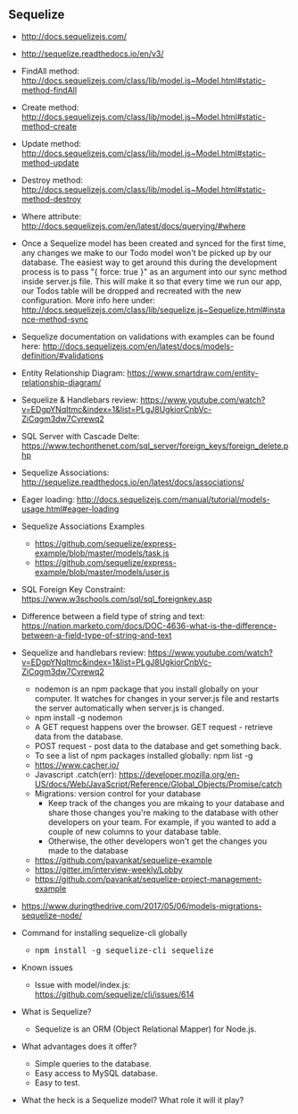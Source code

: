 ## Sequelize

* http://docs.sequelizejs.com/
* http://sequelize.readthedocs.io/en/v3/
* FindAll method: http://docs.sequelizejs.com/class/lib/model.js~Model.html#static-method-findAll
* Create method: http://docs.sequelizejs.com/class/lib/model.js~Model.html#static-method-create
* Update method: http://docs.sequelizejs.com/class/lib/model.js~Model.html#static-method-update
* Destroy method: http://docs.sequelizejs.com/class/lib/model.js~Model.html#static-method-destroy
* Where attribute: http://docs.sequelizejs.com/en/latest/docs/querying/#where
* Once a Sequelize model has been created and synced for the first time, any changes we make to our Todo model won't be picked up by our database. The easiest way to get around this during the development process is to pass "{ force: true }" as an argument into our sync method inside server.js file. This will make it so that every time we run our app, our Todos table will be dropped and recreated with the new configuration. More info here under: http://docs.sequelizejs.com/class/lib/sequelize.js~Sequelize.html#instance-method-sync
* Sequelize documentation on validations with examples can be found here: http://docs.sequelizejs.com/en/latest/docs/models-definition/#validations
* Entity Relationship Diagram: https://www.smartdraw.com/entity-relationship-diagram/
* Sequelize & Handlebars review: https://www.youtube.com/watch?v=EDgpYNqItmc&index=1&list=PLgJ8UgkiorCnbVc-ZiCqgm3dw7Cvrewq2
* SQL Server with Cascade Delte: https://www.techonthenet.com/sql_server/foreign_keys/foreign_delete.php
* Sequelize Associations: http://sequelize.readthedocs.io/en/latest/docs/associations/
* Eager loading: http://docs.sequelizejs.com/manual/tutorial/models-usage.html#eager-loading
* Sequelize Associations Examples
    * https://github.com/sequelize/express-example/blob/master/models/task.js
    * https://github.com/sequelize/express-example/blob/master/models/user.js
* SQL Foreign Key Constraint: https://www.w3schools.com/sql/sql_foreignkey.asp
* Difference between a field type of string and text: https://nation.marketo.com/docs/DOC-4636-what-is-the-difference-between-a-field-type-of-string-and-text
* Sequelize and handlebars review: https://www.youtube.com/watch?v=EDgpYNqItmc&index=1&list=PLgJ8UgkiorCnbVc-ZiCqgm3dw7Cvrewq2
    * nodemon is an npm package that you install globally on  your computer. It watches for changes in your server.js file and restarts the server automatically when server.js is changed.
    * npm install -g nodemon
    * A GET request happens over the browser. GET request - retrieve data from the database.
    * POST request - post data to the database and get something back.
    * To see a list of npm packages installed globally: npm list -g
    * https://www.cacher.io/
    * Javascript .catch(err): https://developer.mozilla.org/en-US/docs/Web/JavaScript/Reference/Global_Objects/Promise/catch
    * Migrations: version control for your database
        * Keep track of the changes you are mkaing to your database and share those changes you're making to the database with other developers on your team. For example, if you wanted to add a couple of new columns to your database table.
        * Otherwise, the other developers won't get the changes you made to the database
    * https://github.com/pavankat/sequelize-example
    * https://gitter.im/interview-weekly/Lobby
    * https://github.com/pavankat/sequelize-project-management-example
* <https://www.duringthedrive.com/2017/05/06/models-migrations-sequelize-node/>


* Command for installing sequelize-cli globally 
    * <pre>npm install -g sequelize-cli sequelize</pre>

* Known issues
    * Issue with model/index.js: https://github.com/sequelize/cli/issues/614

* What is Sequelize?
    * Sequelize is an ORM (Object Relational Mapper) for Node.js.

* What advantages does it offer?
    * Simple queries to the database.
    * Easy access to MySQL database.
    * Easy to test.

* What the heck is a Sequelize model? What role it will it play?


